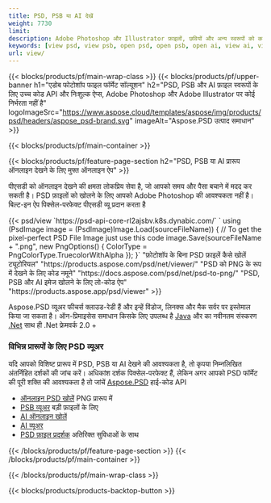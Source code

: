 ```yaml
---
title: PSD, PSB या AI देखें
weight: 7730
limit: 
description: Adobe Photoshop और Illustrator फ़ाइलों, छवियों और अन्य स्वरूपों को कनवर्ट करें
keywords: [view psd, view psb, open psd, open psb, open ai, view ai, view image, open photoshop file, open illustrator file]
url: view/
---
```


{{< blocks/products/pf/main-wrap-class >}}
{{< blocks/products/pf/upper-banner h1="एडोब फोटोशॉप फाइल फॉर्मेट सॉल्यूशन" h2="PSD, PSB और AI फ़ाइल स्वरूपों के लिए उच्च कोड API और निःशुल्क ऐप्स, Adobe Photoshop और Adobe Illustrator पर कोई निर्भरता नहीं है" logoImageSrc="https://www.aspose.cloud/templates/aspose/img/products/psd/headers/aspose_psd-brand.svg" imageAlt="Aspose.PSD उत्पाद समाधान" >}}

{{< blocks/products/pf/main-container >}}

{{< blocks/products/pf/feature-page-section h2="PSD, PSB या AI प्रारूप ऑनलाइन देखने के लिए मुफ्त ऑनलाइन ऐप" >}}
<p>पीएसडी को ऑनलाइन देखने की क्षमता लोकप्रिय सेवा है, जो आपको समय और पैसा बचाने में मदद कर सकती है। PSD फ़ाइलों को खोलने के लिए आपको Adobe Photoshop की आवश्यकता नहीं है। बिल्ट-इन ऐप पिक्सेल-परफेक्ट पीएसडी व्यू प्रदान करता है</p>
{{< psd/view `https://psd-api-core-rl2ajsbv.k8s.dynabic.com/` 
`    using (PsdImage image = (PsdImage)Image.Load(sourceFileName))
    {
        // To get the pixel-perfect PSD File Image just use this code
        image.Save(sourceFileName + ".png",  new PngOptions() {  ColorType = PngColorType.TruecolorWithAlpha });
    }` 
"फ़ोटोशॉप के बिना PSD फ़ाइलें कैसे खोलें ट्यूटोरियल" "https://products.aspose.com/psd/net/viewer/" 
"PSD को PNG के रूप में देखने के लिए कोड नमूने"  "https://docs.aspose.com/psd/net/psd-to-png/" 
"PSD, PSB और AI इमेज खोलने के लिए लो-कोड ऐप" "https://products.aspose.app/psd/viewer" >}}
<p>Aspose.PSD व्यूअर फीचर्स क्लाउड-रेडी हैं और इन्हें विंडोज, लिनक्स और मैक सर्वर पर इस्तेमाल किया जा सकता है। ऑन-प्रिमाइसेस समाधान किसके लिए उपलब्ध है <a href="https://products.aspose.com/psd/java/">Java</a> और का नवीनतम संस्करण <a href="https://products.aspose.com/psd/net/">.Net</a> साथ ही .Net फ्रेमवर्क 2.0 +</p>

<h3 class="headingpdleft">विभिन्न प्रारूपों के लिए PSD व्यूअर</h3>
<p>यदि आपको विशिष्ट प्रारूप में PSD, PSB या AI देखने की आवश्यकता है, तो कृपया निम्नलिखित अंतर्निहित दर्शकों की जांच करें। अधिकांश दर्शक पिक्सेल-परफेक्ट हैं, लेकिन अगर आपको PSD फॉर्मेट की पूरी शक्ति की आवश्यकता है तो जांचें <a href="/psd/">Aspose.PSD</a> हाई-कोड API</p>
<ul>
<li><a href="open-psd-online">ऑनलाइन PSD खोलें</a> PNG प्रारूप में</li>
<li><a href="psb">PSB व्यूअर</a> बड़ी फ़ाइलों के लिए</li>
<li><a href="open-ai-online">AI ऑनलाइन खोलें</a></li>
<li><a href="ai">AI व्यूअर</a></li>
<li><a href="/psd/view/psd-file-viewer">PSD फ़ाइल प्रदर्शक</a> अतिरिक्त सुविधाओं के साथ</li>
</ul>

{{< /blocks/products/pf/feature-page-section >}}
{{< /blocks/products/pf/main-container >}}


{{< /blocks/products/pf/main-wrap-class >}}

{{< blocks/products/products-backtop-button >}}
